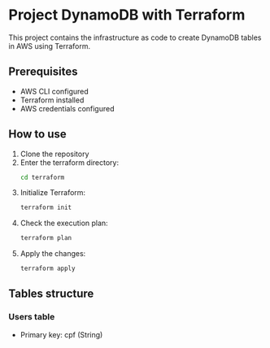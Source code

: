 # Project DynamoDB with Terraform

This project contains the infrastructure as code to create DynamoDB tables in AWS using Terraform.

## Prerequisites

- AWS CLI configured
- Terraform installed
- AWS credentials configured

## How to use

1. Clone the repository
2. Enter the terraform directory:
   ```bash
   cd terraform
   ```
3. Initialize Terraform:
   ```bash
   terraform init
   ```
4. Check the execution plan:
   ```bash
   terraform plan
   ```
5. Apply the changes:
   ```bash
   terraform apply
   ```

## Tables structure

### Users table
- Primary key: cpf (String)
